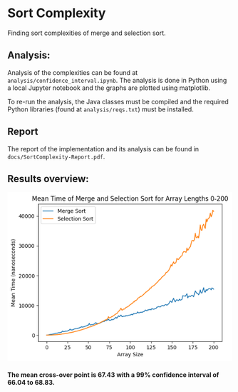 # Sort Complexity

Finding sort complexities of merge and selection sort.

## Analysis:

Analysis of the complexities can be found at `analysis/confidence_interval.ipynb`. The analysis is done in Python using
a local Jupyter notebook and the graphs are plotted using matplotlib.

To re-run the analysis, the Java classes must be compiled and the required Python libraries (found
at `analysis/reqs.txt`) must be installed.

## Report

The report of the implementation and its analysis can be found in `docs/SortComplexity-Report.pdf`.

## Results overview:

<img src="docs/img/mean_times.png" alt="">

#### The mean cross-over point is 67.43 with a 99% confidence interval of 66.04 to 68.83.